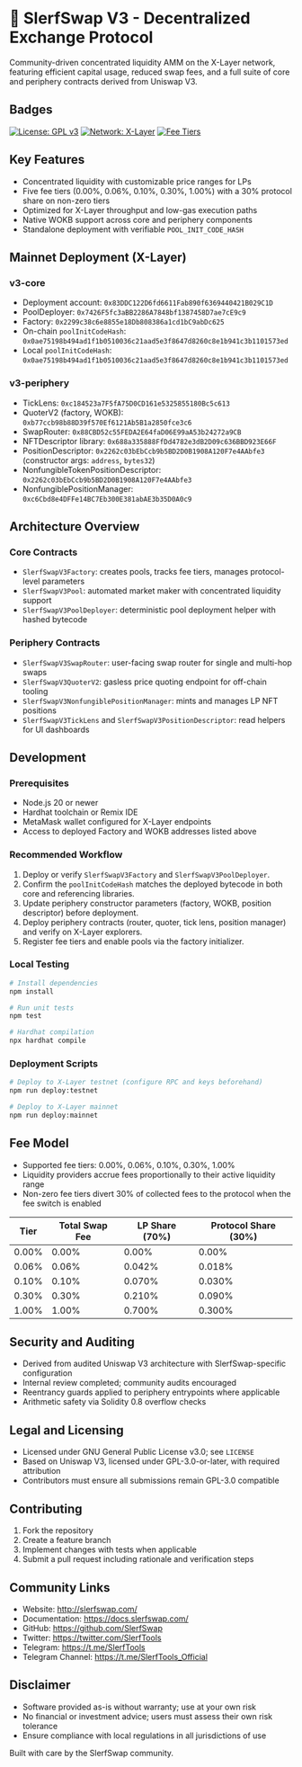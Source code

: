 # 🦥 SlerfSwap V3 - Decentralized Exchange Protocol

Community-driven concentrated liquidity AMM on the X-Layer network, featuring efficient capital usage, reduced swap fees, and a full suite of core and periphery contracts derived from Uniswap V3.

## Badges
[![License: GPL v3](https://img.shields.io/badge/License-GPLv3-blue.svg)](https://www.gnu.org/licenses/gpl-3.0)
[![Network: X-Layer](https://img.shields.io/badge/Network-X--Layer-green.svg)](https://www.okx.com/xlayer)
[![Fee Tiers](https://img.shields.io/badge/Fee%20Tiers-0.00%25%7C0.06%25%7C0.10%25%7C0.30%25%7C1.00%25-orange.svg)]()

## Key Features
- Concentrated liquidity with customizable price ranges for LPs
- Five fee tiers (0.00%, 0.06%, 0.10%, 0.30%, 1.00%) with a 30% protocol share on non-zero tiers
- Optimized for X-Layer throughput and low-gas execution paths
- Native WOKB support across core and periphery components
- Standalone deployment with verifiable `POOL_INIT_CODE_HASH`

## Mainnet Deployment (X-Layer)

### v3-core
- Deployment account: `0x83DDC122D6fd6611Fab890f6369440421B029C1D`
- PoolDeployer: `0x7426F5fc3aBB2286A7848bf1387458D7ae7cE9c9`
- Factory: `0x2299c38c6e8855e18Db808386a1cd1bC9abDc625`
- On-chain `poolInitCodeHash`: `0x0ae75198b494ad1f1b0510036c21aad5e3f8647d8260c8e1b941c3b1101573ed`
- Local `poolInitCodeHash`: `0x0ae75198b494ad1f1b0510036c21aad5e3f8647d8260c8e1b941c3b1101573ed`

### v3-periphery
- TickLens: `0xc184523a7F5fA75D0CD161e5325855180Bc5c613`
- QuoterV2 (factory, WOKB): `0xb77ccb98b88D39f570Ef6121Ab5B1a2850fce3c6`
- SwapRouter: `0x88CBD52c55FEDA2E64faD06E99aA53b24272a9CB`
- NFTDescriptor library: `0x688a335888FfDd4782e3dB2D09c636BBD923E66F`
- PositionDescriptor: `0x2262c03bEbCcb9b5BD2D0B1908A120F7e4AAbfe3` (constructor args: `address`, `bytes32`)
- NonfungibleTokenPositionDescriptor: `0x2262c03bEbCcb9b5BD2D0B1908A120F7e4AAbfe3`
- NonfungiblePositionManager: `0xc6Cbd8e4DFFe14BC7Eb300E381abAE3b35D0A0c9`

## Architecture Overview

### Core Contracts
- `SlerfSwapV3Factory`: creates pools, tracks fee tiers, manages protocol-level parameters
- `SlerfSwapV3Pool`: automated market maker with concentrated liquidity support
- `SlerfSwapV3PoolDeployer`: deterministic pool deployment helper with hashed bytecode

### Periphery Contracts
- `SlerfSwapV3SwapRouter`: user-facing swap router for single and multi-hop swaps
- `SlerfSwapV3QuoterV2`: gasless price quoting endpoint for off-chain tooling
- `SlerfSwapV3NonfungiblePositionManager`: mints and manages LP NFT positions
- `SlerfSwapV3TickLens` and `SlerfSwapV3PositionDescriptor`: read helpers for UI dashboards

## Development

### Prerequisites
- Node.js 20 or newer
- Hardhat toolchain or Remix IDE
- MetaMask wallet configured for X-Layer endpoints
- Access to deployed Factory and WOKB addresses listed above

### Recommended Workflow
1. Deploy or verify `SlerfSwapV3Factory` and `SlerfSwapV3PoolDeployer`.
2. Confirm the `poolInitCodeHash` matches the deployed bytecode in both core and referencing libraries.
3. Update periphery constructor parameters (factory, WOKB, position descriptor) before deployment.
4. Deploy periphery contracts (router, quoter, tick lens, position manager) and verify on X-Layer explorers.
5. Register fee tiers and enable pools via the factory initializer.

### Local Testing
```bash
# Install dependencies
npm install

# Run unit tests
npm test

# Hardhat compilation
npx hardhat compile
```

### Deployment Scripts
```bash
# Deploy to X-Layer testnet (configure RPC and keys beforehand)
npm run deploy:testnet

# Deploy to X-Layer mainnet
npm run deploy:mainnet
```

## Fee Model
- Supported fee tiers: 0.00%, 0.06%, 0.10%, 0.30%, 1.00%
- Liquidity providers accrue fees proportionally to their active liquidity range
- Non-zero fee tiers divert 30% of collected fees to the protocol when the fee switch is enabled

| Tier | Total Swap Fee | LP Share (70%) | Protocol Share (30%) |
| --- | --- | --- | --- |
| 0.00% | 0.00% | 0.00% | 0.00% |
| 0.06% | 0.06% | 0.042% | 0.018% |
| 0.10% | 0.10% | 0.070% | 0.030% |
| 0.30% | 0.30% | 0.210% | 0.090% |
| 1.00% | 1.00% | 0.700% | 0.300% |

## Security and Auditing
- Derived from audited Uniswap V3 architecture with SlerfSwap-specific configuration
- Internal review completed; community audits encouraged
- Reentrancy guards applied to periphery entrypoints where applicable
- Arithmetic safety via Solidity 0.8 overflow checks

## Legal and Licensing
- Licensed under GNU General Public License v3.0; see `LICENSE`
- Based on Uniswap V3, licensed under GPL-3.0-or-later, with required attribution
- Contributors must ensure all submissions remain GPL-3.0 compatible

## Contributing
1. Fork the repository
2. Create a feature branch
3. Implement changes with tests when applicable
4. Submit a pull request including rationale and verification steps

## Community Links
- Website: http://slerfswap.com/
- Documentation: https://docs.slerfswap.com/
- GitHub: https://github.com/SlerfSwap
- Twitter: https://twitter.com/SlerfTools
- Telegram: https://t.me/SlerfTools
- Telegram Channel: https://t.me/SlerfTools_Official

## Disclaimer
- Software provided as-is without warranty; use at your own risk
- No financial or investment advice; users must assess their own risk tolerance
- Ensure compliance with local regulations in all jurisdictions of use

Built with care by the SlerfSwap community.
